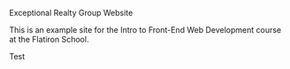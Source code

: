 Exceptional Realty Group Website

This is an example site for the Intro to Front-End Web Development course at the Flatiron School.

Test
